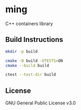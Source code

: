 # ming
C++ containers library

## Build Instructions

```bash
mkdir -p build

cmake -B build -DTESTS=ON
cmake --build build

ctest --test-dir build
```

## License

GNU General Public License v3.0